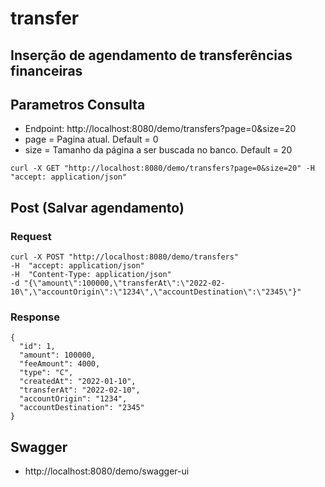 # transfer

## Inserção de agendamento de transferências financeiras

## Parametros Consulta

- Endpoint: http://localhost:8080/demo/transfers?page=0&size=20
- page = Pagina atual. Default = 0
- size = Tamanho da página a ser buscada no banco. Default = 20
```shell
curl -X GET "http://localhost:8080/demo/transfers?page=0&size=20" -H  "accept: application/json"

```
## Post (Salvar agendamento)

### Request
```shell
curl -X POST "http://localhost:8080/demo/transfers" 
-H  "accept: application/json" 
-H  "Content-Type: application/json" 
-d "{\"amount\":100000,\"transferAt\":\"2022-02-10\",\"accountOrigin\":\"1234\",\"accountDestination\":\"2345\"}"
```
### Response
```shell
{
  "id": 1,
  "amount": 100000,
  "feeAmount": 4000,
  "type": "C",
  "createdAt": "2022-01-10",
  "transferAt": "2022-02-10",
  "accountOrigin": "1234",
  "accountDestination": "2345"
}
```

## Swagger
- http://localhost:8080/demo/swagger-ui
